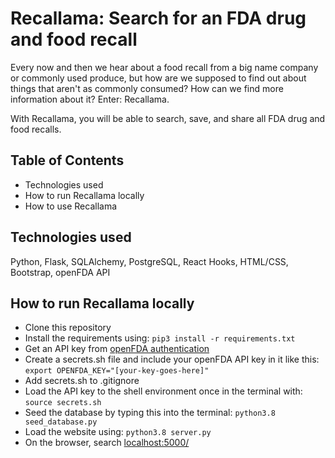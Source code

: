 # Recallama: Search for an FDA drug and food recall
Every now and then we hear about a food recall from a big name company or commonly used produce, but how are we supposed to find out about things that aren't as commonly consumed? How can we find more information about it? Enter: Recallama.

With Recallama, you will be able to search, save, and share all FDA drug and food recalls.

## Table of Contents
- Technologies used
- How to run Recallama locally
- How to use Recallama

## Technologies used
Python, Flask, SQLAlchemy, PostgreSQL, React Hooks, HTML/CSS, Bootstrap, openFDA API

## How to run Recallama locally
- Clone this repository
- Install the requirements using: ```pip3 install -r requirements.txt ```
- Get an API key from [openFDA authentication](https://open.fda.gov/apis/authentication/)
- Create a secrets.sh file and include your openFDA API key in it like this: ```export OPENFDA_KEY="[your-key-goes-here]"```
- Add secrets.sh to .gitignore
- Load the API key to the shell environment once in the terminal with: ```source secrets.sh```
- Seed the database by typing this into the terminal: ```python3.8 seed_database.py```
- Load the website using: ```python3.8 server.py```
- On the browser, search [localhost:5000/](localhost:5000/)

